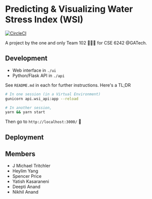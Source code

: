 Predicting & Visualizing Water Stress Index (WSI)
=================================================

[![CircleCI](https://circleci.com/gh/afreeorange/CSE6242-Project.svg?style=svg&circle-token=4b95a7d95770cf0d67ae806bb5281aa321ecae69)](https://circleci.com/gh/afreeorange/CSE6242-Project)

A project by the one and only Team 102 🎸💃🙌 for CSE 6242 @GATech.

Development
-----------

* Web interface in `./ui`
* Python/Flask API in `./api`

See `README.md` in each for further instructions. Here's a TL;DR

```bash
# In one session (in a Virtual Environment)
gunicorn api.wsi_api:app --reload

# In another session,
yarn && yarn start
```

Then go to `http://localhost:3000/` 🤘

Deployment
----------


Members
-------

* J Michael Tritchler
* Heylim Yang
* Spencer Price
* Yatish Kasaraneni
* Deepti Anand
* Nikhil Anand

